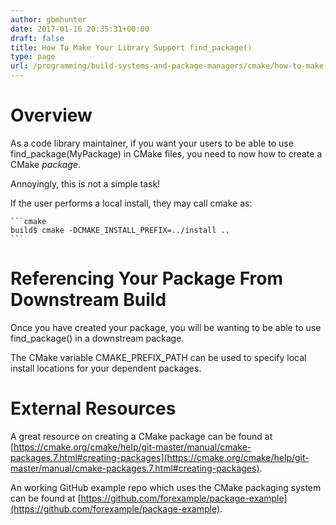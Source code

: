 ```yaml
---
author: gbmhunter
date: 2017-01-16 20:35:31+00:00
draft: false
title: How To Make Your Library Support find_package()
type: page
url: /programming/build-systems-and-package-managers/cmake/how-to-make-your-library-support-find_package
---
```


# Overview

As a code library maintainer, if you want your users to be able to use find_package(MyPackage) in CMake files, you need to now how to create a CMake _package_.

Annoyingly, this is not a simple task!

If the user performs a local install, they may call cmake as:

    ```cmake
    build$ cmake -DCMAKE_INSTALL_PREFIX=../install ..
    ```

# Referencing Your Package From Downstream Build

Once you have created your package, you will be wanting to be able to use find_package() in a downstream package.

The CMake variable CMAKE_PREFIX_PATH can be used to specify local install locations for your dependent packages.

# External Resources

A great resource on creating a CMake package can be found at [https://cmake.org/cmake/help/git-master/manual/cmake-packages.7.html#creating-packages](https://cmake.org/cmake/help/git-master/manual/cmake-packages.7.html#creating-packages).

An working GitHub example repo which uses the CMake packaging system can be found at [https://github.com/forexample/package-example](https://github.com/forexample/package-example).
